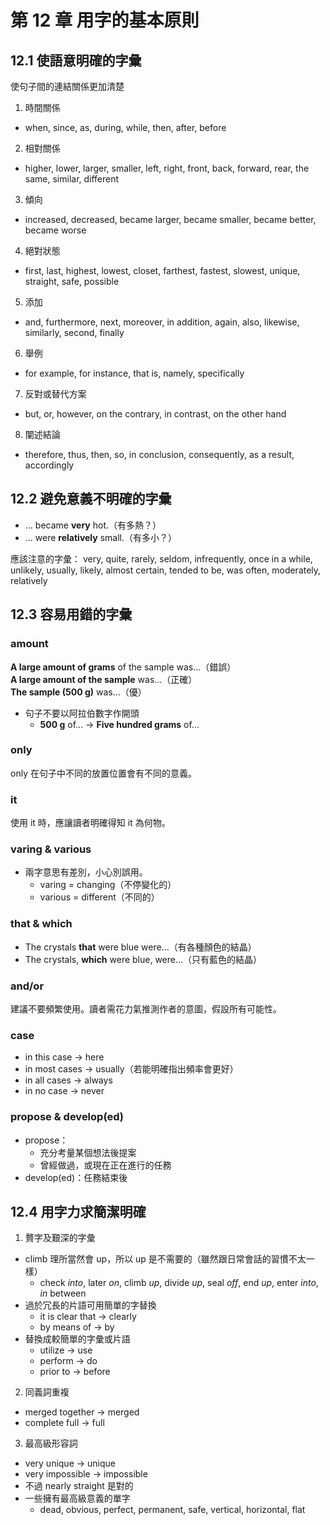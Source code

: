 # 第 12 章 用字的基本原則

## 12.1 使語意明確的字彙

使句子間的連結關係更加清楚

1. 時間關係
  * when, since, as, during, while, then, after, before
2. 相對關係
  * higher, lower, larger, smaller, left, right, front, back, forward, rear, the same, similar, different
3. 傾向
  * increased, decreased, became larger, became smaller, became better, became worse
4. 絕對狀態
  * first, last, highest, lowest, closet, farthest, fastest, slowest, unique, straight, safe, possible
5. 添加
  * and, furthermore, next, moreover, in addition, again, also, likewise, similarly, second, finally
6. 舉例
  * for example, for instance, that is, namely, specifically
7. 反對或替代方案
  * but, or, however, on the contrary, in contrast, on the other hand
8. 闡述結論
  * therefore, thus, then, so, in conclusion, consequently, as a result, accordingly
  
## 12.2 避免意義不明確的字彙

* ... became **very** hot.（有多熱？）
* ... were **relatively** small.（有多小？）

應該注意的字彙：
very, quite, rarely, seldom, infrequently, once in a while, unlikely, usually, likely, almost certain, tended to be, was often, moderately, relatively

## 12.3 容易用錯的字彙

### amount

**A large amount of grams** of the sample was...（錯誤）   
**A large amount of the sample** was...（正確）   
**The sample (500 g)** was...（優）  

* 句子不要以阿拉伯數字作開頭
  * **500 g** of... → **Five hundred grams** of...

### only

only 在句子中不同的放置位置會有不同的意義。

### it

使用 it 時，應讓讀者明確得知 it 為何物。

### varing & various

* 兩字意思有差別，小心別誤用。
  * varing = changing（不停變化的）
  * various = different（不同的）

### that & which

* The crystals **that** were blue were...（有各種顏色的結晶）
* The crystals, **which** were blue, were...（只有藍色的結晶）

### and/or

建議不要頻繁使用。讀者需花力氣推測作者的意圖，假設所有可能性。

### case 

* in this case → here
* in most cases → usually（若能明確指出頻率會更好）
* in all cases → always
* in no case → never

### propose & develop(ed)

* propose：
  * 充分考量某個想法後提案
  * 曾經做過，或現在正在進行的任務
* develop(ed)：任務結束後

## 12.4 用字力求簡潔明確

1. 贅字及艱深的字彙
  * climb 理所當然會 up，所以 up 是不需要的（雖然跟日常會話的習慣不太一樣）
     * check *into*, later *on*, climb *up*, divide *up*, seal *off*, end *up*, enter *into*, *in* between
  * 過於冗長的片語可用簡單的字替換 
     * it is clear that → clearly
     * by means of → by
  * 替換成較簡單的字彙或片語
     * utilize → use
     * perform → do
     * prior to → before
2. 同義詞重複
  * merged together → merged
  * complete full → full
3. 最高級形容詞
  * very unique → unique
  * very impossible → impossible
  * 不過 nearly straight 是對的
  * 一些擁有最高級意義的單字
     * dead, obvious, perfect, permanent, safe, vertical, horizontal, flat
